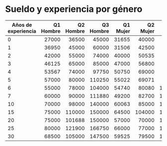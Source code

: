 # Sueldo y experiencia por género

|Años de experiencia|Q1 Hombre|Q2 Hombre|Q3 Hombre|Q1 Mujer|Q2 Mujer|Q3 Mujer|
|-------------------|--------:|--------:|--------:|-------:|-------:|-------:|
| 0 | 27000 | 36500 | 45000 | 31655 | 40000 | 50000 |
| 1 | 36950 | 45000 | 60000 | 31506 | 42500 | 56622 |
| 2 | 42000 | 55000 | 74000 | 40000 | 50535 | 70000 |
| 3 | 46125 | 65000 | 85000 | 47000 | 56800 | 75914 |
| 4 | 53567 | 74000 | 97750 | 50750 | 69000 | 89500 |
| 5 | 57000 | 80000 | 110250 | 55022 | 69071 | 94750 |
| 6 | 55000 | 78000 | 104000 | 54740 | 80080 | 100000 |
| 7 | 60000 | 90000 | 111880 | 49200 | 82700 | 119000 |
| 10 | 70000 | 98000 | 140000 | 60063 | 85000 | 120000 |
| 15 | 75000 | 110000 | 150000 | 64500 | 104000 | 135000 |
| 20 | 75000 | 101688 | 150000 | 57000 | 70000 | 116050 |
| 25 | 80000 | 121900 | 166750 | 66000 | 77000 | 120000 |
| 30 | 68500 | 105000 | 147500 | 59525 | 79500 | 110000 |
